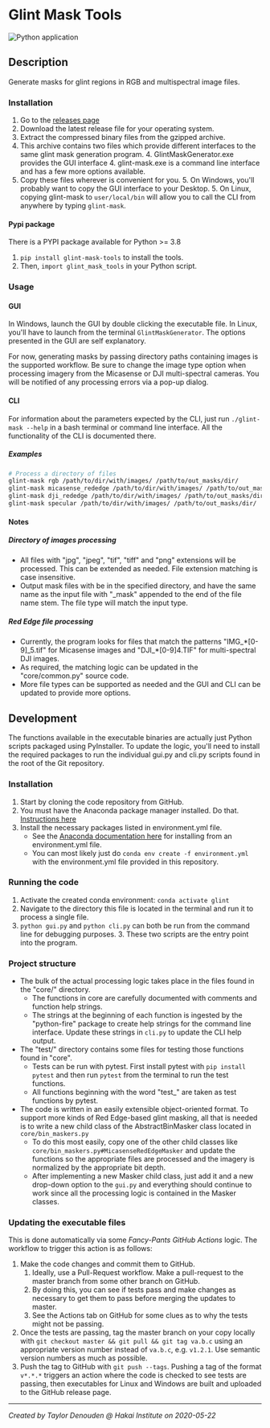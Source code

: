 # Glint Mask Tools
![Python application](https://github.com/HakaiInstitute/glint-mask-tools/workflows/Main/badge.svg?branch=master)

## Description 
Generate masks for glint regions in RGB and multispectral image files.

### Installation
1. Go to the [releases page](https://github.com/HakaiInstitute/glint-mask-tools/releases)
2. Download the latest release file for your operating system.
3. Extract the compressed binary files from the gzipped archive. 
4. This archive contains two files which provide different interfaces to the same glint mask generation program. 
    4. GlintMaskGenerator.exe provides the GUI interface
    4. glint-mask.exe is a command line interface and has a few more options available.
5. Copy these files wherever is convenient for you.
    5. On Windows, you'll probably want to copy the GUI interface to your Desktop.
    5. On Linux, copying glint-mask to `user/local/bin` will allow you to call the CLI from anywhere by typing `glint-mask`.

#### Pypi package
There is a PYPI package available for Python >= 3.8

1. `pip install glint-mask-tools` to install the tools.
2. Then, `import glint_mask_tools` in your Python script.

### Usage
#### GUI
In Windows, launch the GUI by double clicking the executable file. In Linux, you'll have to launch from the terminal `GlintMaskGenerator`.
The options presented in the GUI are self explanatory. 

For now, generating masks by passing directory paths containing images is the supported workflow.
Be sure to change the image type option when processing imagery from the Micasense or  DJI multi-spectral cameras. You 
will be notified of any processing errors via a pop-up dialog.
 
#### CLI
For information about the parameters expected by the CLI, just run `./glint-mask --help` in a bash terminal or command line interface. 
All the functionality of the CLI is documented there.

##### Examples
```bash
# Process a directory of files
glint-mask rgb /path/to/dir/with/images/ /path/to/out_masks/dir/
glint-mask micasense_rededge /path/to/dir/with/images/ /path/to/out_masks/dir/
glint-mask dji_rededge /path/to/dir/with/images/ /path/to/out_masks/dir/
glint-mask specular /path/to/dir/with/images/ /path/to/out_masks/dir/
```

#### Notes
##### Directory of images processing
- All files with "jpg", "jpeg", "tif", "tiff" and "png" extensions will be processed. This can be extended as needed. File extension matching is case insensitive.
- Output mask files with be in the specified directory, and have the same name as the input file with "_mask" appended to the end of the file name stem. The file type will match the input type.

##### Red Edge file processing
- Currently, the program looks for files that match the patterns "IMG\_\*[0-9]\_5.tif" for Micasense images and "DJI\_\*[0-9]4.TIF" for multi-spectral DJI images.
- As required, the matching logic can be updated in the "core/common.py" source code.
- More file types can be supported as needed and the GUI and CLI can be updated to provide more options.

## Development
The functions available in the executable binaries are actually just Python scripts packaged using PyInstaller. To 
update the logic, you'll need to install the required packages to run the individual gui.py and cli.py scripts found in 
the root of the Git repository.

### Installation
1. Start by cloning the code repository from GitHub.
2. You must have the Anaconda package manager installed. Do that. [Instructions here](https://docs.conda.io/projects/conda/en/latest/user-guide/install/index.html)
3. Install the necessary packages listed in environment.yml file. 
    - See the [Anaconda documentation here](https://docs.conda.io/projects/conda/en/latest/user-guide/tasks/manage-environments.html#create-env-from-file) for installing from an environment.yml file. 
    - You can most likely just do `conda env create -f environment.yml` with the environment.yml file provided in this repository.

### Running the code
1. Activate the created conda environment: `conda activate glint`
2. Navigate to the directory this file is located in the terminal and run it to process a single file.
3. `python gui.py` and `python cli.py` can both be run from the command line for debugging purposes. 
    3. These two scripts are the entry point into the program.

### Project structure
- The bulk of the actual processing logic takes place in the files found in the "core/" directory. 
    - The functions in core are carefully documented with comments and function help strings. 
    - The strings at the beginning of each function is ingested by the "python-fire" package to create help strings for 
    the command line interface. Update these strings in `cli.py` to update the CLI help output.
- The "test/" directory contains some files for testing those functions found in "core". 
    - Tests can be run with pytest. First install pytest with `pip install pytest` and then run `pytest` from the terminal to run the test functions. 
    - All functions beginning with the word "test_" are taken as test functions by pytest.
- The code is written in an easily extensible object-oriented format. To support more kinds of Red Edge-based glint masking,
    all that is needed is to write a new child class of the AbstractBinMasker class located in `core/bin_maskers.py`
    - To do this most easily, copy one of the other child classes like `core/bin_maskers.py#MicasenseRedEdgeMasker` and 
        update the functions so the appropriate files are processed and the imagery is normalized by the appropriate bit depth.
    - After implementing a new Masker child class, just add it and a new drop-down option to the `gui.py` and everything should
        continue to work since all the processing logic is contained in the Masker classes.

### Updating the executable files
This is done automatically via some *Fancy-Pants GitHub Actions* logic. The workflow to trigger this action is as follows:

1. Make the code changes and commit them to GitHub.
    1. Ideally, use a Pull-Request workflow. Make a pull-request to the master branch from some other branch on GitHub.
    1. By doing this, you can see if tests pass and make changes as necessary to get them to pass before merging the updates to master.
    1. See the Actions tab on GitHub for some clues as to why the tests might not be passing.
2. Once the tests are passing, tag the master branch on your copy locally with `git checkout master && git pull && git tag va.b.c` 
    using an appropriate version number instead of `va.b.c`, e.g. `v1.2.1`. Use semantic version numbers as much as possible.
3. Push the tag to GitHub with `git push --tags`. Pushing a tag of the format `v*.*.*` triggers an action where the code is 
    checked to see tests are passing, then executables for Linux and Windows are built and uploaded to the GitHub release page.

---
*Created by Taylor Denouden @ Hakai Institute on 2020-05-22*
